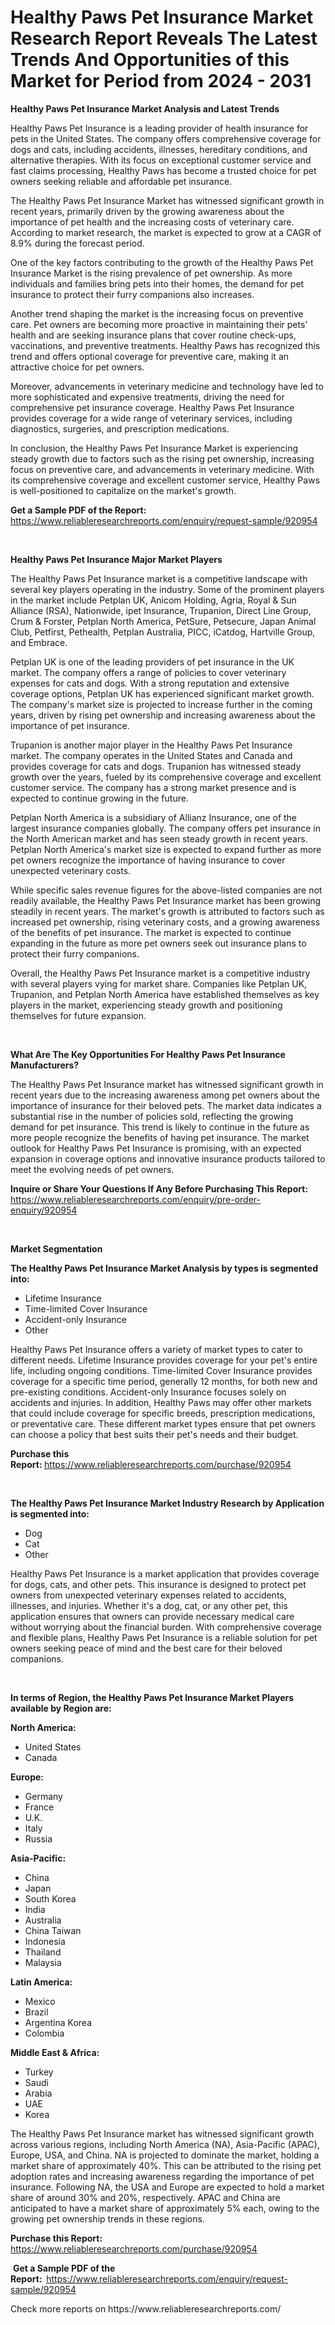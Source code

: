 <p><h1>Healthy Paws Pet Insurance Market Research Report Reveals The Latest Trends And Opportunities of this Market for Period from 2024 - 2031</h1></p><p><strong>Healthy Paws Pet Insurance Market Analysis and Latest Trends</strong></p>
<p><p>Healthy Paws Pet Insurance is a leading provider of health insurance for pets in the United States. The company offers comprehensive coverage for dogs and cats, including accidents, illnesses, hereditary conditions, and alternative therapies. With its focus on exceptional customer service and fast claims processing, Healthy Paws has become a trusted choice for pet owners seeking reliable and affordable pet insurance.</p><p>The Healthy Paws Pet Insurance Market has witnessed significant growth in recent years, primarily driven by the growing awareness about the importance of pet health and the increasing costs of veterinary care. According to market research, the market is expected to grow at a CAGR of 8.9% during the forecast period.</p><p>One of the key factors contributing to the growth of the Healthy Paws Pet Insurance Market is the rising prevalence of pet ownership. As more individuals and families bring pets into their homes, the demand for pet insurance to protect their furry companions also increases.</p><p>Another trend shaping the market is the increasing focus on preventive care. Pet owners are becoming more proactive in maintaining their pets' health and are seeking insurance plans that cover routine check-ups, vaccinations, and preventive treatments. Healthy Paws has recognized this trend and offers optional coverage for preventive care, making it an attractive choice for pet owners.</p><p>Moreover, advancements in veterinary medicine and technology have led to more sophisticated and expensive treatments, driving the need for comprehensive pet insurance coverage. Healthy Paws Pet Insurance provides coverage for a wide range of veterinary services, including diagnostics, surgeries, and prescription medications.</p><p>In conclusion, the Healthy Paws Pet Insurance Market is experiencing steady growth due to factors such as the rising pet ownership, increasing focus on preventive care, and advancements in veterinary medicine. With its comprehensive coverage and excellent customer service, Healthy Paws is well-positioned to capitalize on the market's growth.</p></p>
<p><strong>Get a Sample PDF of the Report:&nbsp;</strong> <a href="https://www.reliableresearchreports.com/enquiry/request-sample/920954">https://www.reliableresearchreports.com/enquiry/request-sample/920954</a></p>
<p>&nbsp;</p>
<p><strong>Healthy Paws Pet Insurance Major Market Players</strong></p>
<p><p>The Healthy Paws Pet Insurance market is a competitive landscape with several key players operating in the industry. Some of the prominent players in the market include Petplan UK, Anicom Holding, Agria, Royal & Sun Alliance (RSA), Nationwide, ipet Insurance, Trupanion, Direct Line Group, Crum & Forster, Petplan North America, PetSure, Petsecure, Japan Animal Club, Petfirst, Pethealth, Petplan Australia, PICC, iCatdog, Hartville Group, and Embrace.</p><p>Petplan UK is one of the leading providers of pet insurance in the UK market. The company offers a range of policies to cover veterinary expenses for cats and dogs. With a strong reputation and extensive coverage options, Petplan UK has experienced significant market growth. The company's market size is projected to increase further in the coming years, driven by rising pet ownership and increasing awareness about the importance of pet insurance.</p><p>Trupanion is another major player in the Healthy Paws Pet Insurance market. The company operates in the United States and Canada and provides coverage for cats and dogs. Trupanion has witnessed steady growth over the years, fueled by its comprehensive coverage and excellent customer service. The company has a strong market presence and is expected to continue growing in the future.</p><p>Petplan North America is a subsidiary of Allianz Insurance, one of the largest insurance companies globally. The company offers pet insurance in the North American market and has seen steady growth in recent years. Petplan North America's market size is expected to expand further as more pet owners recognize the importance of having insurance to cover unexpected veterinary costs.</p><p>While specific sales revenue figures for the above-listed companies are not readily available, the Healthy Paws Pet Insurance market has been growing steadily in recent years. The market's growth is attributed to factors such as increased pet ownership, rising veterinary costs, and a growing awareness of the benefits of pet insurance. The market is expected to continue expanding in the future as more pet owners seek out insurance plans to protect their furry companions.</p><p>Overall, the Healthy Paws Pet Insurance market is a competitive industry with several players vying for market share. Companies like Petplan UK, Trupanion, and Petplan North America have established themselves as key players in the market, experiencing steady growth and positioning themselves for future expansion.</p></p>
<p>&nbsp;</p>
<p><strong>What Are The Key Opportunities For Healthy Paws Pet Insurance Manufacturers?</strong></p>
<p><p>The Healthy Paws Pet Insurance market has witnessed significant growth in recent years due to the increasing awareness among pet owners about the importance of insurance for their beloved pets. The market data indicates a substantial rise in the number of policies sold, reflecting the growing demand for pet insurance. This trend is likely to continue in the future as more people recognize the benefits of having pet insurance. The market outlook for Healthy Paws Pet Insurance is promising, with an expected expansion in coverage options and innovative insurance products tailored to meet the evolving needs of pet owners.</p></p>
<p><strong>Inquire or Share Your Questions If Any Before Purchasing This Report:</strong> <a href="https://www.reliableresearchreports.com/enquiry/pre-order-enquiry/920954">https://www.reliableresearchreports.com/enquiry/pre-order-enquiry/920954</a></p>
<p>&nbsp;</p>
<p><strong>Market Segmentation</strong></p>
<p><strong>The Healthy Paws Pet Insurance Market Analysis by types is segmented into:</strong></p>
<p><ul><li>Lifetime Insurance</li><li>Time-limited Cover Insurance</li><li>Accident-only Insurance</li><li>Other</li></ul></p>
<p><p>Healthy Paws Pet Insurance offers a variety of market types to cater to different needs. Lifetime Insurance provides coverage for your pet's entire life, including ongoing conditions. Time-limited Cover Insurance provides coverage for a specific time period, generally 12 months, for both new and pre-existing conditions. Accident-only Insurance focuses solely on accidents and injuries. In addition, Healthy Paws may offer other markets that could include coverage for specific breeds, prescription medications, or preventative care. These different market types ensure that pet owners can choose a policy that best suits their pet's needs and their budget.</p></p>
<p><strong>Purchase this Report:&nbsp;</strong><a href="https://www.reliableresearchreports.com/purchase/920954">https://www.reliableresearchreports.com/purchase/920954</a></p>
<p>&nbsp;</p>
<p><strong>The Healthy Paws Pet Insurance Market Industry Research by Application is segmented into:</strong></p>
<p><ul><li>Dog</li><li>Cat</li><li>Other</li></ul></p>
<p><p>Healthy Paws Pet Insurance is a market application that provides coverage for dogs, cats, and other pets. This insurance is designed to protect pet owners from unexpected veterinary expenses related to accidents, illnesses, and injuries. Whether it's a dog, cat, or any other pet, this application ensures that owners can provide necessary medical care without worrying about the financial burden. With comprehensive coverage and flexible plans, Healthy Paws Pet Insurance is a reliable solution for pet owners seeking peace of mind and the best care for their beloved companions.</p></p>
<p>&nbsp;</p>
<p><strong>In terms of Region, the Healthy Paws Pet Insurance Market Players available by Region are:</strong></p>
<p>
    <p> <strong> North America: </strong>
        <ul>
            <li>United States</li>
            <li>Canada</li>
        </ul>
        </p> 
    <p> <strong> Europe: </strong>
        <ul>
            <li>Germany</li>
            <li>France</li>
            <li>U.K.</li>
            <li>Italy</li>
            <li>Russia</li>
        </ul>
        </p> 
    <p> <strong> Asia-Pacific: </strong>
        <ul>
            <li>China</li>
            <li>Japan</li>
            <li>South Korea</li>
            <li>India</li>
            <li>Australia</li>
            <li>China Taiwan</li>
            <li>Indonesia</li>
            <li>Thailand</li>
            <li>Malaysia</li>
        </ul>
        </p> 
    <p> <strong> Latin America: </strong>
        <ul>
            <li>Mexico</li>
            <li>Brazil</li>
            <li>Argentina Korea</li>
            <li>Colombia</li>
        </ul>
        </p> 
    <p> <strong> Middle East & Africa: </strong>
        <ul>
            <li>Turkey</li>
            <li>Saudi</li>
            <li>Arabia</li>
            <li>UAE</li>
            <li>Korea</li>
        </ul>
    </p>
    </p>
<p><p>The Healthy Paws Pet Insurance market has witnessed significant growth across various regions, including North America (NA), Asia-Pacific (APAC), Europe, USA, and China. NA is projected to dominate the market, holding a market share of approximately 40%. This can be attributed to the rising pet adoption rates and increasing awareness regarding the importance of pet insurance. Following NA, the USA and Europe are expected to hold a market share of around 30% and 20%, respectively. APAC and China are anticipated to have a market share of approximately 5% each, owing to the growing pet ownership trends in these regions.</p></p>
<p><strong>Purchase this Report: </strong><a href="https://www.reliableresearchreports.com/purchase/920954">https://www.reliableresearchreports.com/purchase/920954</a></p>
<p>&nbsp;<strong>Get a Sample PDF of the Report:&nbsp;&nbsp;</strong><a href="https://www.reliableresearchreports.com/enquiry/request-sample/920954">https://www.reliableresearchreports.com/enquiry/request-sample/920954</a></p>
<p><strong></strong></p>
<p>Check more reports on https://www.reliableresearchreports.com/</p>
